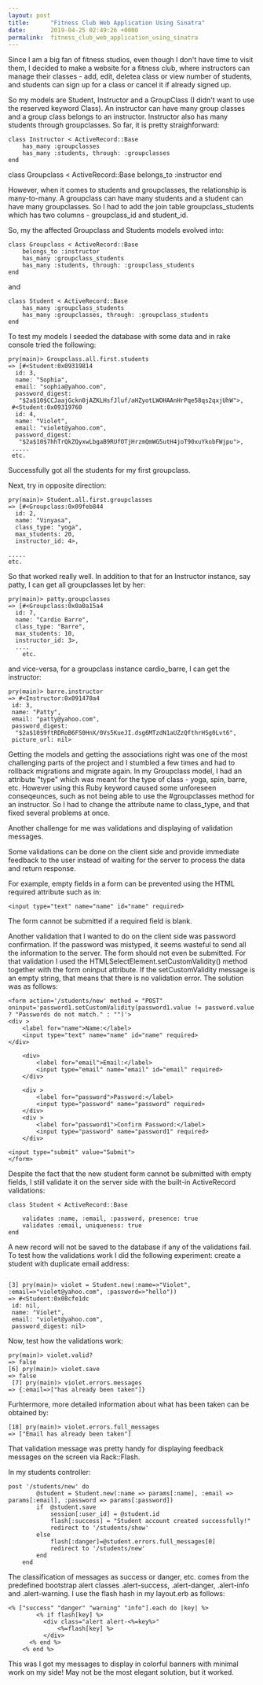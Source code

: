 ```yaml
---
layout: post
title:      "Fitness Club Web Application Using Sinatra"
date:       2019-04-25 02:49:26 +0000
permalink:  fitness_club_web_application_using_sinatra
---
```



Since I am a big fan of fitness studios, even though I don't have time to visit them, I decided to make a website for a fitness club, where instructors can manage their classes - add, edit, deletea class or view number of students, and students can sign up for a class or cancel it if already signed up.

So my models are Student, Instructor and a GroupClass (I didn't want to use the reserved keyword Class). An instructor can have many group classes and a group class belongs to an instructor. Instructor also has many students through groupclasses. So far, it is pretty straighforward:

```
class Instructor < ActiveRecord::Base
    has_many :groupclasses
    has_many :students, through: :groupclasses
end
```
class Groupclass < ActiveRecord::Base
    belongs_to :instructor
end

However, when it comes to students and groupclasses, the relationship is many-to-many. A groupclass can have many students and a student can have many groupclasses. So I had to add the join table groupclass_students which has two columns - groupclass_id and student_id.

So, my the affected Groupclass and Students  models evolved into:
```
class Groupclass < ActiveRecord::Base
    belongs_to :instructor
    has_many :groupclass_students
    has_many :students, through: :groupclass_students
end
```
and

```
class Student < ActiveRecord::Base
    has_many :groupclass_students
    has_many :groupclasses, through: :groupclass_students
end
```

To test my models I seeded the database with some data and in rake console tried the following: 

```
pry(main)> Groupclass.all.first.students
=> [#<Student:0x09319814
  id: 3,
  name: "Sophia",
  email: "sophia@yahoo.com",
  password_digest:
   "$2a$10$CCJaajGckn0jAZKLHsfJluf/aHZyotLWOHAAnHrPqe58qs2qxjUhW">,
 #<Student:0x09319760
  id: 4,
  name: "Violet",
  email: "violet@yahoo.com",
  password_digest:
   "$2a$10$7hhTrQkZQyxwLbgaB9RUfOTjHrzmQmWG5utH4joT90xuYkobFWjpu">,
 .....
 etc.
```
Successfully got all the students for my first groupclass.

Next, try in opposite direction:

```
pry(main)> Student.all.first.groupclasses
=> [#<Groupclass:0x09feb844
  id: 2,
  name: "Vinyasa",
  class_type: "yoga",
  max_students: 20,
  instructor_id: 4>,

.....
etc.

```
So that worked really well. In addition to that for an Instructor instance, say patty, I can get all groupclasses let by her:
```
pry(main)> patty.groupclasses
=> [#<Groupclass:0x0a0a15a4
  id: 7,
  name: "Cardio Barre",
  class_type: "Barre",
  max_students: 10,
  instructor_id: 3>,
  ....
	etc.

```

and vice-versa, for a groupclass instance cardio_barre, I can get the instructor:
```
pry(main)> barre.instructor
=> #<Instructor:0x091470a4
 id: 3,
 name: "Patty",
 email: "patty@yahoo.com",
 password_digest:
  "$2a$10$9ftRDRoB6FS0HnX/0Vs5KueJI.dsg6MTzdN1aUZzQfthrHSg0Lvt6",
 picture_url: nil>

```

Getting the models and getting the associations right was one of the most challenging parts of the project and I stumbled a few times and had to rollback migrations and migrate again. In my Groupclass model, I had an attribute "type" which was meant for the type of class - yoga, spin, barre, etc. However using this Ruby keyword caused some unforeseen conseqeunces, such as not being able to use the #groupclasses method for an instructor. So I had to change the attribute name to class_type, and that fixed several problems at once.

Another challenge for me was validations and displaying of validation messages. 

Some validations can be done on the client side and provide immediate feedback to the user instead of waiting for the server to process the data and return response.

For example, empty fields in a form can be prevented using the HTML required attribute such as in:

```
<input type="text" name="name" id="name" required>
```
The form cannot be submitted if a required field is blank.

Another validation that I wanted to do on the client side was password confirmation. If the password was mistyped, it seems wasteful to send all the information to the server. The form should not even be submitted. For that validation I used the HTMLSelectElement.setCustomValidity() method together with the form oninput attribute. If the setCustomValidity message is an empty string, that means that there is no validation error.
The solution was as follows:

```
<form action='/students/new' method = "POST"
oninput='password1.setCustomValidity(password1.value != password.value ? "Passwords do not match." : "")'>
<div >
    <label for="name">Name:</label>
    <input type="text" name="name" id="name" required>
</div>

    <div>
        <label for="email">Email:</label>
        <input type="email" name="email" id="email" required>
    </div>
    
    <div >
        <label for="password">Password:</label>
        <input type="password" name="password" required>
    </div>
    <div >
        <label for="password1">Confirm Password:</label>
        <input type="password" name="password1" required>
    </div>

<input type="submit" value="Submit">
</form>
```
Despite the fact that the new student form cannot be submitted with empty fields, I still validate it on the server side with the built-in ActiveRecord validations:
```
class Student < ActiveRecord::Base

    validates :name, :email, :password, presence: true
    validates :email, uniqueness: true
end
```
A new record will not be saved to the database if any of the validations fail. 
To test how the validations work I did the following experiment: create a student with duplicate email address:

```

[3] pry(main)> violet = Student.new(:name=>"Violet", :email=>"violet@yahoo.com", :password=>"hello"))
=> #<Student:0x08cfe1dc
 id: nil,
 name: "Violet",
 email: "violet@yahoo.com",
 password_digest: nil>

```

Now, test how the validations work:

```
pry(main)> violet.valid?
=> false
[6] pry(main)> violet.save
=> false
 [7] pry(main)> violet.errors.messages
=> {:email=>["has already been taken"]}
```

Furhtermore, more detailed information about what has been taken can be obtained by:

```
[18] pry(main)> violet.errors.full_messages
=> ["Email has already been taken"]

```
That validation message was pretty handy for displaying feedback messages on the screen via Rack::Flash.

In my students controller:

```
post '/students/new' do
        @student = Student.new(:name => params[:name], :email => params[:email], :password => params[:password])
        if  @student.save
            session[:user_id] = @student.id
            flash[:success] = "Student account created successfully!"
            redirect to '/students/show'
        else
            flash[:danger]=@student.errors.full_messages[0]
            redirect to '/students/new'
        end    
    end
```
The classification of messages as success or danger, etc. comes from the predefined bootstrap alert classes  .alert-success, .alert-danger, .alert-info and .alert-warning. I use the flash hash in my layout.erb as follows:

```
<% ["success" "danger" "warning" "info"].each do |key| %>
        <% if flash[key] %>
          <div class="alert alert-<%=key%>"
              <%=flash[key] %>
          </div>
      <% end %>
	<% end %>
```
This was I got my messages to display in colorful banners with minimal work on my side! May not be the most elegant solution, but it worked.

